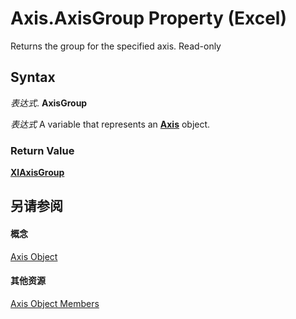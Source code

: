 
# Axis.AxisGroup Property (Excel)

Returns the group for the specified axis. Read-only


## Syntax

 _表达式_. **AxisGroup**

 _表达式_ A variable that represents an **[Axis](7e08c61b-90f4-8d91-0ee2-84283d10b324.md)** object.


### Return Value

 **[XlAxisGroup](30e0b817-547f-70f8-6e27-4a14031d1d79.md)**


## 另请参阅


#### 概念


[Axis Object](7e08c61b-90f4-8d91-0ee2-84283d10b324.md)
#### 其他资源


[Axis Object Members](http://msdn.microsoft.com/library/2b60f79e-339d-a6cf-7ec6-a915b550c634%28Office.15%29.aspx)